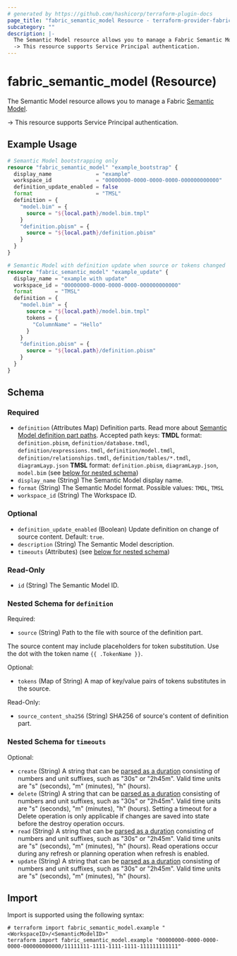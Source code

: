 ```yaml
---
# generated by https://github.com/hashicorp/terraform-plugin-docs
page_title: "fabric_semantic_model Resource - terraform-provider-fabric"
subcategory: ""
description: |-
  The Semantic Model resource allows you to manage a Fabric Semantic Model https://learn.microsoft.com/power-bi/developer/projects/projects-dataset.
  -> This resource supports Service Principal authentication.
---
```


# fabric_semantic_model (Resource)

The Semantic Model resource allows you to manage a Fabric [Semantic Model](https://learn.microsoft.com/power-bi/developer/projects/projects-dataset).

-> This resource supports Service Principal authentication.

## Example Usage

```terraform
# Semantic Model bootstrapping only
resource "fabric_semantic_model" "example_bootstrap" {
  display_name              = "example"
  workspace_id              = "00000000-0000-0000-0000-000000000000"
  definition_update_enabled = false
  format                    = "TMSL"
  definition = {
    "model.bim" = {
      source = "${local.path}/model.bim.tmpl"
    }
    "definition.pbism" = {
      source = "${local.path}/definition.pbism"
    }
  }
}

# Semantic Model with definition update when source or tokens changed
resource "fabric_semantic_model" "example_update" {
  display_name = "example with update"
  workspace_id = "00000000-0000-0000-0000-000000000000"
  format       = "TMSL"
  definition = {
    "model.bim" = {
      source = "${local.path}/model.bim.tmpl"
      tokens = {
        "ColumnName" = "Hello"
      }
    }
    "definition.pbism" = {
      source = "${local.path}/definition.pbism"
    }
  }
}
```

<!-- schema generated by tfplugindocs -->
## Schema

### Required

- `definition` (Attributes Map) Definition parts. Read more about [Semantic Model definition part paths](https://learn.microsoft.com/rest/api/fabric/articles/item-management/definitions/semantic-model-definition). Accepted path keys: **TMDL** format: `definition.pbism`, `definition/database.tmdl`, `definition/expressions.tmdl`, `definition/model.tmdl`, `definition/relationships.tmdl`, `definition/tables/*.tmdl`, `diagramLayp.json` **TMSL** format: `definition.pbism`, `diagramLayp.json`, `model.bim` (see [below for nested schema](#nestedatt--definition))
- `display_name` (String) The Semantic Model display name.
- `format` (String) The Semantic Model format. Possible values: `TMDL`, `TMSL`
- `workspace_id` (String) The Workspace ID.

### Optional

- `definition_update_enabled` (Boolean) Update definition on change of source content. Default: `true`.
- `description` (String) The Semantic Model description.
- `timeouts` (Attributes) (see [below for nested schema](#nestedatt--timeouts))

### Read-Only

- `id` (String) The Semantic Model ID.

<a id="nestedatt--definition"></a>

### Nested Schema for `definition`

Required:

- `source` (String) Path to the file with source of the definition part.

The source content may include placeholders for token substitution. Use the dot with the token name `{{ .TokenName }}`.

Optional:

- `tokens` (Map of String) A map of key/value pairs of tokens substitutes in the source.

Read-Only:

- `source_content_sha256` (String) SHA256 of source's content of definition part.

<a id="nestedatt--timeouts"></a>

### Nested Schema for `timeouts`

Optional:

- `create` (String) A string that can be [parsed as a duration](https://pkg.go.dev/time#ParseDuration) consisting of numbers and unit suffixes, such as "30s" or "2h45m". Valid time units are "s" (seconds), "m" (minutes), "h" (hours).
- `delete` (String) A string that can be [parsed as a duration](https://pkg.go.dev/time#ParseDuration) consisting of numbers and unit suffixes, such as "30s" or "2h45m". Valid time units are "s" (seconds), "m" (minutes), "h" (hours). Setting a timeout for a Delete operation is only applicable if changes are saved into state before the destroy operation occurs.
- `read` (String) A string that can be [parsed as a duration](https://pkg.go.dev/time#ParseDuration) consisting of numbers and unit suffixes, such as "30s" or "2h45m". Valid time units are "s" (seconds), "m" (minutes), "h" (hours). Read operations occur during any refresh or planning operation when refresh is enabled.
- `update` (String) A string that can be [parsed as a duration](https://pkg.go.dev/time#ParseDuration) consisting of numbers and unit suffixes, such as "30s" or "2h45m". Valid time units are "s" (seconds), "m" (minutes), "h" (hours).

## Import

Import is supported using the following syntax:

```shell
# terraform import fabric_semantic_model.example "<WorkspaceID>/<SemanticModelID>"
terraform import fabric_semantic_model.example "00000000-0000-0000-0000-000000000000/11111111-1111-1111-1111-111111111111"
```
